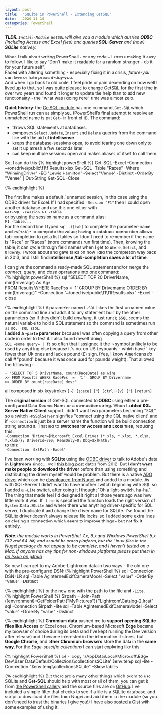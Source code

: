 ```yaml
---
layout: post
title:  "SQLite in PowerShell - Extending GetSQL"
date:   2020-11-18
categories: PowerShell
---
```


_**TLDR**. `Install-Module GetSQL` will give you a module which queries **ODBC** (including
Access and Excel files) and queries **SQL-Server** and (now) **SQLite** natively._

When I talk about writing PowerShell - or any code – I stress making it easy to follow. 
I like to say “Don’t make it readable for a random stranger - do it for your future self".  
Faced with altering something - especially fixing it in a crisis, *future-you* can love or hate *present-day-you*.    
And when I go back to old code, I feel pride or pain depending on how well I lived up to that, so I
was quite pleased to change GetSQL for the first time 
in over two years and found it longer to update the help than to add new functionality - the "what was I doing here" time was almost zero.

**Quick history**: the [GetSQL module ](https://www.powershellgallery.com/packages/GetSQL/) has 
one command, `Get-SQL` which PowerShell run can as simply `SQL` (PowerShell's final attempt to resolve an unmatched name is put `Get-` in front of it). The command:
* throws SQL statements at databases. 
* composes `Select`, `Update`, `Insert` and `Delete` queries from the command line with the aid of **intellisense**
* keeps the database-sessions open, to avoid tearing one down only to set it up afresh a few seconds later
* can keep multiple sessions open and makes aliases of itself to call them.

So, I can do this
{% highlight powerShell %}
Get-SQL -Excel -Connection ~\onedrive\public\f1\f1Results.xlsx
Get-SQL -Table "Races" -Where "WinningDriver" -EQ "Lewis Hamilton" -Select "Venue" -Distinct -OrderBy "Venue" | Out-String 
Get-SQL -Close 
   
{% endhighlight %}

The first line makes a default / unnamed session, in this case using the ODBC driver for Excel. If I had specified `-Session "F1"` then I could open another database and use this one either with     
`Get-SQL -session F1 -table...`    
or by using the session name as a command alias:    
`F1 -table...`    
For the second line I typed `sql -t[tab]` to complete the parameter-name and `ra[tab]*` to complete the value; having a database connection allows tab-completion to get a list tables so I don't need to remember if the name is "Race" or "Races" (more commands run first time). Then, knowing the table, it can cycle through field names when I get to `Where`, `Select`, and `OrderBy`. I wrote about and gave talks on how I did the completion way back in 2013, and I still find **intellisense /tab-completion saves a lot of time** . 

 I can give the command a ready-made SQL statement and/or merge the *connect*, *query*, and *close* operations into one command:     
{% highlight powerShell %}
sql "SELECT TOP 20 DriverName, min(Driverage) As Age  
     FROM Results WHERE RacePos  =  '1' 
     GROUP BY Drivername 
     ORDER BY min(Driverage)" -Connection "~\onedrive\public\f1\f1Results.xlsx"  -Excel -close
   
{% endhighlight %}
A parameter named `-SQL` takes the first unnamed  value on the command line and adds it to any statement built by the other parameters  (so if they didn't build *anything*, it just runs); `$SQL` seems the natural variable to hold a SQL statement so the command is sometimes run as `SQL -SQL $SQL`.    
I **added a `-paste` parameter** because I was often copying a query from other code in order to test it. I also found myself doing     
`SQL «some query» | ft` so often that I assigned it the  **¬** symbol unlikely to be used by anything else because it's not on US keyboards - which have 1 key fewer than UK ones and lack a pound (£) sign. (Yes, I know Americans *do* call # "pound" because it was once used for pounds weight). That allowed the following : 
```
¬ "SELECT TOP 5 DriverName, count(RaceDate) as wins
>> FROM Results WHERE RacePos  =  '1'  GROUP BY Drivername 
>> ORDER BY count(raceDate) desc"
```
all composed in six keystrokes `[¬] [space] ["] [ctrl]+[v] ["] [return]`

The **original version** of Get-SQL connected to **ODBC** using either a pre-configured Data Source Name or a connection string. 
When I **added SQL Server Native Client** support I didn't want two parameters beginning "SQL" so a switch `-MSSqlServer` signifies "connect using the SQL native client" and if `-connection` is just be a server name the function will be build connection string around it. That led to **switches for Access and Excel files**, reducing this:    
`-Connection "Driver={Microsoft Excel Driver (*.xls, *.xlsx, *.xlsm, *.xlsb)}; DriverId=790; ReadOnly=0; Dbq=$xlPath;"`    
to this:    
`-Connection  $xlPath -Excel"`

I've been working with **SQLite** using the [ODBC driver](http://www.ch-werner.de/sqliteodbc/) to talk to Adobe's data in **Lightroom** since... well [this blog post](/powershell/photography/2012/08/09/Lightroom-data.html) dates from 2012. But I **don't want make people to download the driver** before than using something and distributing the driver myself would be problem. But there is a native [ADO driver](https://system.data.sqlite.org/index.html/doc/trunk/www/index.wiki) which can be [downloaded from Nuget](https://www.nuget.org/packages/System.Data.SQLite.Core) and added to a module. As with SQL-Server I didn't want to have another switch beginning  with SQL so I added a `-Lite` switch, after doing it I thought "Oh a light-switch. ha-ha.". The thing that made feel I'd designed it right all those years ago was how little work it was. If `-Lite` is specified the function loads the right version of `System.Data.SQLite` and where there was anything driver-specific for SQL server, I duplicate it and change the driver name for SQLite. I've found the SQLite driver doesn't always release file locks, so I added some extra lines on closing a connection which seem to improve things - but not fix it entirely.   

_**Note**: the module works in PowerShell 7.x, 6.x and Windows PowerShell 5.x (32 and 64-bit) and should be cross platform, but the Linux files in the Nuget package do not appear to be complete, and I haven't tested on a Mac. If anyone has any tips for non-windows platforms please put them in [an Issue on github](https://github.com/jhoneill/GetSQL/issues)_ 

So now I can get to my Adobe-Lightroom data in two ways - the old one with the pre-configured DSN:
{% highlight PowerShell %}
sql -Connection  DSN=LR 
sql -Table AgInternedExifCameraModel  -Select "value" -OrderBy  "value"  -Distinct
    
{% endhighlight %}
or the new one with the path to the file and `-Lite`.  
{% highlight PowerShell %}
$lrpath = Join-Path ([environment]::GetFolderPath("MyPictures")) "Lightroom\Catalog-2.lrcat"
sql -Connection  $lrpath  -lite 
sql -Table AgInternedExifCameraModel  -Select "value" -OrderBy  "value"  -Distinct
   
{% endhighlight %}
**Chromium data** pushed me to **support opening SQLite files like Access** or Excel ones.  Chromium-based Microsoft **Edge** became my browser of choice during its beta (and I've kept running the Dev version after release) and I became interested in the information it stores, but **Google Chrome**, and **other Chromium browsers** store the data in the **same way**. For the *Edge-specific collections* I can start exploring like this 

{% highlight PowerShell %}
cd ~
copy '.\AppData\Local\Microsoft\Edge Dev\User Data\Default\Collections\collectionsSQLite' $env:temp
sql -lite -Connection "$env:temp\collectionsSQLite" -ShowTables 
    
{% endhighlight %}
But there are a many other things which seem to use SQLite and **Get-SQL** should help with most or all of them, you can get it from [the PowerShell gallery](https://www.powershellgallery.com/packages/GetSQL) and the source files are on [GitHub](https://github.com/jhoneill/GetSQL). I've included a simple filter that checks to see if a file is a SQLite database, and script to download the files from Nuget and add them to the module (so you don't need to trust the binaries I give you!) I have also [posted a Gist](https://gist.github.com/jhoneill/7f27ff9a7f00945fea900d9a656613de  ) with some examples of using it.   

